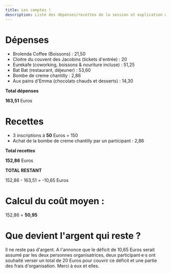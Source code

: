```yaml
---
title: Les comptes !
description: Liste des dépenses/recettes de la session et explication de l'utilisation des sous qui restent
---
```


# Dépenses

* Brolenda Coffee (Boissons) : 21,50
* Cloitre du couvent des Jacobins (tickets d'entrée) : 20
* Eurekafe (coworking, boissons & nouriture incluse) : 51,25
* Bat Bat (restaurant, déjeuner) : 53,60
* Bombe de creme chantilly : 2,86
* Aux pains d'Emma (chocolats chauds et desserts) : 14,30 

**Total dépenses**

**163,51** Euros

# Recettes

* 3 inscriptions à **50** Euros = 150
* Achat de la bombe de creme chantilly par un participant : 2,86

**Total recettes**

**152,86** Euros

**TOTAL RESTANT**

152,86 - 163,51 = -10,65 Euros

# Calcul du coût moyen  :

152,86 = **50,95**

# Que devient l'argent qui reste ? 

Il ne reste pas d'argent. A l'annonce que le déficit de 10,65 Euros serait assumé par les deux personnes organisatrices, deux participant·e·s ont souhaité verser un total de 20 Euros pour couvrir ce déficit et une partie des frais d'organisation. Merci à eux et elles.

